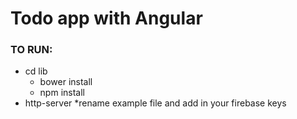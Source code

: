 # Todo app with Angular

### TO RUN:
* cd lib
    - bower install
    - npm install
* http-server
*rename example file and add in your firebase keys